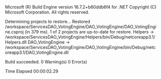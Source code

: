 Microsoft (R) Build Engine version 16.7.2+b60ddb6f4 for .NET
Copyright (C) Microsoft Corporation. All rights reserved.

  Determining projects to restore...
  Restored /workspace/ServicesDAO_VotingEngine/DAO_VotingEngine/DAO_VotingEngine.csproj (in 379 ms).
  1 of 2 projects are up-to-date for restore.
  Helpers -> /workspace/ServicesDAO_VotingEngine/Helpers/bin/Debug/netcoreapp3.1/Helpers.dll
  DAO_VotingEngine -> /workspace/ServicesDAO_VotingEngine/DAO_VotingEngine/bin/Debug/netcoreapp3.1/DAO_VotingEngine.dll

Build succeeded.
    0 Warning(s)
    0 Error(s)

Time Elapsed 00:00:02.29
